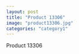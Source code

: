 ```yaml
---
layout: post
title: "Product 13306"
image: "product13306.jpg"
categories: "category1"
---
```

Product 13306
